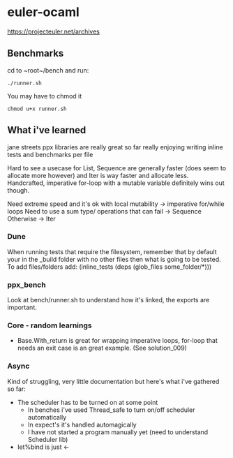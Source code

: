 # euler-ocaml

https://projecteuler.net/archives

## Benchmarks

cd to ~root~/bench and run:
```properties
./runner.sh
```

You may have to chmod it
```properties
chmod u+x runner.sh
```


## What i've learned
jane streets ppx libraries are really great so far really enjoying writing inline tests and benchmarks per file

Hard to see a usecase for List, Sequence are generally faster (does seem to allocate more however) and Iter is way faster and allocate less. Handcrafted, imperative for-loop with a mutable variable definitely wins out though.

Need extreme speed and it's ok with local mutability -> imperative for/while loops
Need to use a sum type/ operations that can fail -> Sequence
Otherwise -> Iter

### Dune
When running tests that require the filesystem, remember that by default your in the _build folder with no other files then what is going to be tested. To add files/folders add:  (inline_tests (deps (glob_files some_folder/*)))


### ppx_bench
Look at bench/runner.sh to understand how it's linked, the exports are important.

### Core - random learnings
  * Base.With_return is great for wrapping imperative loops, for-loop that needs an exit case is an great example. (See solution_009)

### Async
Kind of struggling, very little documentation but here's what i've gathered so far:
  * The scheduler has to be turned on at some point
    * In benches i've used Thread_safe to turn on/off scheduler automatically
    * In expect's it's handled automagically
    * I have not started a program manually yet (need to understand Scheduler lib)
  * let%bind is just <-
